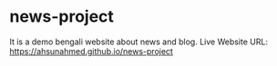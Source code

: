 # news-project
It is a demo bengali website about news and blog.
Live Website URL:
https://ahsunahmed.github.io/news-project
